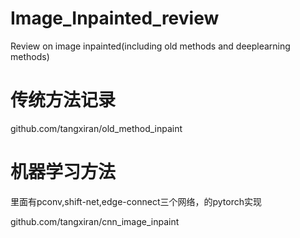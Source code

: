 # Image_Inpainted_review
Review on image inpainted(including old methods and deeplearning methods)
# 传统方法记录
github.com/tangxiran/old_method_inpaint

# 机器学习方法
里面有pconv,shift-net,edge-connect三个网络，的pytorch实现

github.com/tangxiran/cnn_image_inpaint
